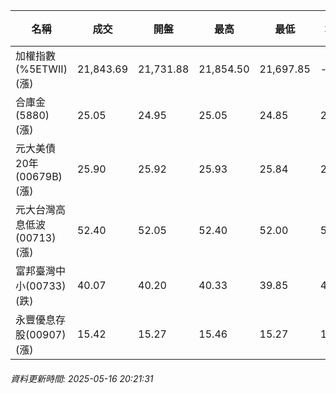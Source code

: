 | 名稱 | 成交 | 開盤 | 最高 | 最低 | 均價 | 成交金額(億) | 昨收 | 漲跌幅 | 漲跌 | 總量 | 昨量 | 振幅 |
| -------- | -------- | -------- | -------- |-------- | -------- | -------- |-------- |-------- |-------- | -------- | -------- |-------- |
|加權指數(%5ETWII) (漲)|21,843.69|21,731.88|21,854.50|21,697.85|-|3,434.93|21,730.25|0.52%|113.44|6,507,721|0|0.72%|
|合庫金(5880) (漲)|25.05|24.95|25.05|24.85|24.99|1.92|24.95|0.40%|0.10|7,694|5,831|0.80%|
|元大美債20年(00679B) (漲)|25.90|25.92|25.93|25.84|25.88|8.07|25.60|1.17%|0.30|31,176|57,973|0.35%|
|元大台灣高息低波(00713) (漲)|52.40|52.05|52.40|52.00|52.27|4.71|52.05|0.67%|0.35|9,004|8,886|0.77%|
|富邦臺灣中小(00733) (跌)|40.07|40.20|40.33|39.85|40.10|0.422|40.20|0.32%|0.13|1,051|1,637|1.19%|
|永豐優息存股(00907) (漲)|15.42|15.27|15.46|15.27|15.37|0.301|15.24|1.18%|0.18|1,955|1,562|1.25%|
###### 資料更新時間: 2025-05-16 20:21:31